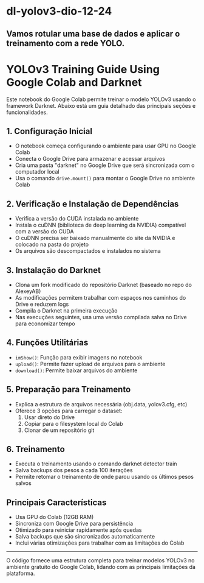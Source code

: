 # dl-yolov3-dio-12-24
Vamos rotular uma base de dados e aplicar o treinamento com a rede YOLO.
---
# YOLOv3 Training Guide Using Google Colab and Darknet

Este notebook do Google Colab permite treinar o modelo YOLOv3 usando o framework Darknet. Abaixo está um guia detalhado das principais seções e funcionalidades.

## 1. Configuração Inicial

- O notebook começa configurando o ambiente para usar GPU no Google Colab
- Conecta o Google Drive para armazenar e acessar arquivos
- Cria uma pasta "darknet" no Google Drive que será sincronizada com o computador local
- Usa o comando `drive.mount()` para montar o Google Drive no ambiente Colab

## 2. Verificação e Instalação de Dependências

- Verifica a versão do CUDA instalada no ambiente 
- Instala o cuDNN (biblioteca de deep learning da NVIDIA) compatível com a versão do CUDA
- O cuDNN precisa ser baixado manualmente do site da NVIDIA e colocado na pasta do projeto
- Os arquivos são descompactados e instalados no sistema

## 3. Instalação do Darknet

- Clona um fork modificado do repositório Darknet (baseado no repo do AlexeyAB)
- As modificações permitem trabalhar com espaços nos caminhos do Drive e reduzem logs
- Compila o Darknet na primeira execução
- Nas execuções seguintes, usa uma versão compilada salva no Drive para economizar tempo

## 4. Funções Utilitárias

- `imShow()`: Função para exibir imagens no notebook
- `upload()`: Permite fazer upload de arquivos para o ambiente
- `download()`: Permite baixar arquivos do ambiente

## 5. Preparação para Treinamento

- Explica a estrutura de arquivos necessária (obj.data, yolov3.cfg, etc)
- Oferece 3 opções para carregar o dataset:
  1. Usar direto do Drive
  2. Copiar para o filesystem local do Colab
  3. Clonar de um repositório git

## 6. Treinamento

- Executa o treinamento usando o comando darknet detector train
- Salva backups dos pesos a cada 100 iterações
- Permite retomar o treinamento de onde parou usando os últimos pesos salvos

## Principais Características

- Usa GPU do Colab (12GB RAM)
- Sincroniza com Google Drive para persistência
- Otimizado para reiniciar rapidamente após quedas
- Salva backups que são sincronizados automaticamente
- Inclui várias otimizações para trabalhar com as limitações do Colab

---

O código fornece uma estrutura completa para treinar modelos YOLOv3 no ambiente gratuito do Google Colab, lidando com as principais limitações da plataforma.
